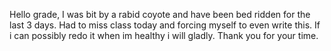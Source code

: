 Hello grade,
I was bit by a rabid coyote and have been bed ridden for the last 3 days. Had to miss class today and forcing myself to even write this. If i can possibly redo it when im healthy i will gladly.
Thank you for your time.
